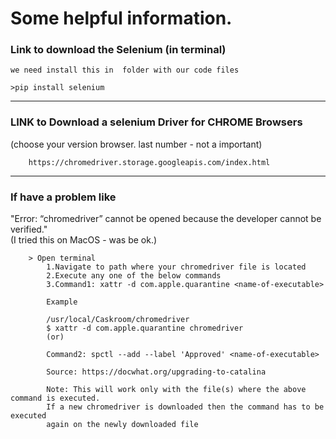 # Some helpful information.

### Link to download the Selenium (in terminal) <br>

    we need install this in  folder with our code files

    >pip install selenium

----------
### LINK to Download a selenium Driver for CHROME Browsers<br>
(choose your version browser. last number - not a important)

        https://chromedriver.storage.googleapis.com/index.html
-----------

### If have a problem like <br>
"Error: “chromedriver” cannot be opened because the developer cannot be verified." <br>
(I tried this on MacOS - was be ok.)

        > Open terminal
            1.Navigate to path where your chromedriver file is located
            2.Execute any one of the below commands
            3.Command1: xattr -d com.apple.quarantine <name-of-executable>
            
            Example
            
            /usr/local/Caskroom/chromedriver 
            $ xattr -d com.apple.quarantine chromedriver 
            (or)
            
            Command2: spctl --add --label 'Approved' <name-of-executable>
            
            Source: https://docwhat.org/upgrading-to-catalina
            
            Note: This will work only with the file(s) where the above command is executed. 
            If a new chromedriver is downloaded then the command has to be executed 
            again on the newly downloaded file
